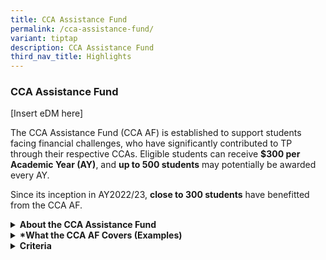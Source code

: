 ```yaml
---
title: CCA Assistance Fund
permalink: /cca-assistance-fund/
variant: tiptap
description: CCA Assistance Fund
third_nav_title: Highlights
---
```

<h3><strong>CCA Assistance Fund</strong></h3>
<p>[Insert eDM here]</p>
<p>The CCA Assistance Fund (CCA AF) is established to support students facing
financial challenges, who have significantly contributed to TP through
their respective CCAs. Eligible students can receive <strong>$300 per Academic Year (AY)</strong>,
and <strong>up to 500 students</strong> may potentially be awarded every
AY.</p>
<p>Since its inception in AY2022/23, <strong>close to 300 students</strong> have
benefitted from the CCA AF.</p>
<div data-type="detailGroup" class="isomer-accordion isomer-accordion-white">
<details class="isomer-details">
<summary><strong>About the CCA Assistance Fund</strong>
</summary>
<div data-type="detailsContent" class="isomer-details-content">
<ul data-tight="true" class="tight">
<li>
<p>Helps significant CCA contributors, who may be facing financial challenges/difficulties.</p>
</li>
<li>
<p>Covers CCA-related expenses (e.g. equipment, subscription fees, coaching
fees, training courses).</p>
</li>
<li>
<p>Two application periods per AY (August &amp; November).</p>
</li>
<li>
<p>$300 disbursed per student/AY.</p>
</li>
</ul>
</div>
</details>
</div>
<div data-type="detailGroup" class="isomer-accordion-group isomer-accordion isomer-accordion-white">
<details class="isomer-details">
<summary><strong>*What the CCA AF Covers (Examples)</strong>
</summary>
<div data-type="detailsContent" class="isomer-details-content">
<ul data-tight="true" class="tight">
<li>
<p>Purchase of personal equipment/gear</p>
</li>
<li>
<p>IT products</p>
</li>
<li>
<p>Subscription fees (e.g. software, mobile apps, etc.)</p>
</li>
<li>
<p>Coaching/instructor fees</p>
</li>
<li>
<p>Training courses</p>
</li>
<li>
<p>Nutritional supplements</p>
</li>
<li>
<p>Transport</p>
</li>
<li>
<p>Food</p>
</li>
</ul>
<p></p>
<p><em>(*Please note that this funding supports </em><strong><em>CCA-related expenses</em></strong><em> for the conduct / training / development of your CCAs. However, as the examples provided are </em><strong><em>non-exhaustive</em></strong><em> and every CCA has different requirements, do contact the CCA AF Secretariat if you have any queries regarding the scope of coverage for your respective CCAs.)</em>
</p>
</div>
</details>
</div>
<div data-type="detailGroup" class="isomer-accordion-group isomer-accordion isomer-accordion-white">
<details class="isomer-details">
<summary><strong>Criteria</strong>
</summary>
<div data-type="detailsContent" class="isomer-details-content">
<table style="minWidth: 50px">
<colgroup>
<col>
<col>
</colgroup>
<tbody>
<tr>
<td rowspan="1" colspan="1">
<p><strong>Character</strong>
</p>
</td>
<td rowspan="1" colspan="1">
<p>Students with good character and conduct with <strong>no disciplinary record</strong>
</p>
</td>
</tr>
<tr>
<td rowspan="1" colspan="1">
<p><strong>CCA Contribution(s)</strong>
</p>
</td>
<td rowspan="1" colspan="1">
<ol data-tight="true" class="tight">
<li>
<p>Students who have played a key role in organising<strong> School/Department-initiated TP-wide </strong>or <strong>external events </strong>(e.g.
CCA Fair, Sports Clinics &amp; Workshops, National Day Concert, CCN Day),
in the role(s) of:</p>
</li>
</ol>
<p></p>
<ul data-tight="true" class="tight">
<li>
<p>Organiser</p>
</li>
<li>
<p>Assistant Organiser</p>
</li>
<li>
<p>Coordinator</p>
</li>
<li>
<p>Assistant Coordinator</p>
</li>
<li>
<p>Admin Coordinator</p>
</li>
<li>
<p>Logistics Coordinator</p>
</li>
<li>
<p>Publicity Coordinator</p>
</li>
<li>
<p>Welfare Coordinator</p>
</li>
</ul>
<p></p>
<p><em>(Guide for event organising – 1 organising role: 12 to 15 participants.</em>
</p>
<p><em>&nbsp;</em>
</p>
<p><em>For more than 8 roles, the Staff Advisor will need justify based on the event size and/or complexity of event organisation.)</em>
</p>
<p></p>
<p><strong>OR</strong>
</p>
<p></p>
<ol start="2" data-tight="true" class="tight">
<li>
<p>Students who have <strong>represented TP </strong>in <strong>endorsed CCA-related competitions</strong>.</p>
</li>
</ol>
</td>
</tr>
<tr>
<td rowspan="1" colspan="1">
<p><strong>Citizenship</strong>
</p>
</td>
<td rowspan="1" colspan="1">
<p>Open to <strong>all nationalities</strong>
</p>
</td>
</tr>
<tr>
<td rowspan="1" colspan="1">
<p><strong>Academic Standing</strong>
</p>
</td>
<td rowspan="1" colspan="1">
<p>Clear Pass* (Except for students who are in Semester 1.1)</p>
<p>&nbsp;</p>
<p><em>(*Students who do not meet the Academic Standing requirement will be considered on a case-by-case basis.)</em>
</p>
</td>
</tr>
<tr>
<td rowspan="1" colspan="1">
<p><strong>Financial Standing</strong>
</p>
</td>
<td rowspan="1" colspan="1">
<p>Financially deserving students who meet the<strong> income eligibility criteria</strong> ​of
the higher education government bursary</p>
</td>
</tr>
<tr>
<td rowspan="1" colspan="1">
<p><strong>Others</strong>
</p>
</td>
<td rowspan="1" colspan="1">
<ul data-tight="true" class="tight">
<li>
<p>Full time students​</p>
</li>
<li>
<p>Cannot be financially sponsored by employers</p>
</li>
</ul>
</td>
</tr>
<tr>
<td rowspan="1" colspan="1">
<p><strong>Qualifying, Application &amp; Disbursement Windows</strong>
</p>
</td>
<td rowspan="1" colspan="1">
<p><strong><u>First Window</u></strong>
</p>
<p></p>
<ul data-tight="true" class="tight">
<li>
<p><strong>Qualifying Period: </strong>Events/competitions should happen
between <strong>15 April to 15 July</strong>.</p>
</li>
<li>
<p><strong>Application Period: </strong>8-15 August</p>
</li>
<li>
<p><strong>Disbursement Period:</strong> Around end-November</p>
</li>
</ul>
<p></p>
<p><strong><u>Second Window</u></strong>
</p>
<p></p>
<ul data-tight="true" class="tight">
<li>
<p><strong>Qualifying Period: </strong>Events/competitions should happen
between <strong>16 July to 31 October</strong>.</p>
</li>
<li>
<p><strong>Application Period: </strong>8-15 November</p>
</li>
<li>
<p><strong>Disbursement Period:</strong> Around end-February</p>
</li>
</ul>
</td>
</tr>
</tbody>
</table>
</div>
</details>
</div>
<p></p>